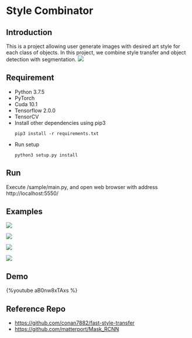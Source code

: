 # Style Combinator

## Introduction
This is a project allowing user generate images with desired art style for each class of objects.
In this project, we combine style transfer and object detection with segmentation.
![](https://i.imgur.com/33pbAG5.png)

## Requirement
 - Python 3.7.5
 - PyTorch
 - Cuda 10.1
 - Tensorflow 2.0.0
 - TensorCV
 - Install other dependencies using pip3
    ```
    pip3 install -r requirements.txt
    ```
 - Run setup
    ```
    python3 setup.py install
    ```

## Run
Execute /sample/main.py, and open web browser with address http://localhost:5550/

## Examples
![](https://i.imgur.com/nVJHGR1.png)

![](https://i.imgur.com/IEU3t7O.png)

![](https://i.imgur.com/RBa4vjF.jpg)

![](https://i.imgur.com/j060rDx.jpg)



## Demo
{%youtube aB0nw8xTAxs %}

## Reference Repo
 - https://github.com/conan7882/fast-style-transfer
 - https://github.com/matterport/Mask_RCNN
